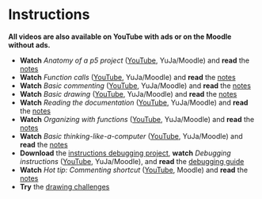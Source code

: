 # Instructions

**All videos are also available on YouTube with ads or on the Moodle without ads.**

- **Watch** *Anatomy of a p5 project* ([YouTube](MISSING_LINK), YuJa/Moodle) and **read** the [notes](./anatomy-of-a-p5-project.md)
- **Watch** *Function calls* ([YouTube](MISSING_LINK), YuJa/Moodle) and **read** the [notes](./function-calls.md)
- **Watch** *Basic commenting* ([YouTube](MISSING_LINK), YuJa/Moodle) and **read** the [notes](./basic-commenting.md)
- **Watch** *Basic drawing* ([YouTube](MISSING_LINK), YuJa/Moodle) and **read** the [notes](./basic-drawing.md)
- **Watch** *Reading the documentation* ([YouTube](MISSING_LINK), YuJa/Moodle) and **read** the [notes](./reading-the-documentation.md)
- **Watch** *Organizing with functions* ([YouTube](MISSING_LINK), YuJa/Moodle) and **read** the [notes](./organizing-with-functions.md)
- **Watch** *Basic thinking-like-a-computer* ([YouTube](MISSING_LINK), YuJa/Moodle) and **read** the [notes](./basic-thinking-like-a-computer.md)
- **Download** the [instructions debugging project](MISSING_LINK), **watch** *Debugging instructions* ([YouTube](MISSING_LINK), YuJa/Moodle), and **read** the [debugging guide](../../guides/debugging-guide.md)
- **Watch** *Hot tip: Commenting shortcut* ([YouTube](MISSING_LINK), Moodle) and **read** the [notes](./hot-tip-commenting-shortcut.md)
- **Try** the [drawing challenges](./drawing-challenges.md)